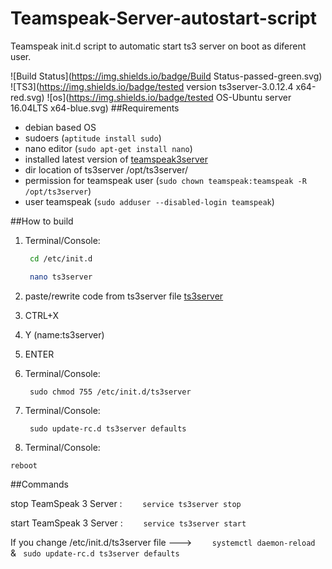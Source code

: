 # Teamspeak-Server-autostart-script
Teamspeak init.d script to automatic start ts3 server on boot as diferent user.

![Build Status](https://img.shields.io/badge/Build Status-passed-green.svg)
![TS3](https://img.shields.io/badge/tested version ts3server-3.0.12.4 x64-red.svg)
![os](https://img.shields.io/badge/tested OS-Ubuntu server 16.04LTS x64-blue.svg)
##Requirements
- debian based OS
- sudoers   (```aptitude install sudo```)
- nano editor (```sudo apt-get install nano```)
- installed latest version of [teamspeak3server](https://www.teamspeak.com/downloads#server) 
- dir location of ts3server /opt/ts3server/
- permission for teamspeak user (```sudo chown teamspeak:teamspeak -R /opt/ts3server```)
- user teamspeak  (```sudo adduser --disabled-login teamspeak```)

##How to build
1. Terminal/Console:

    ``` sh
     cd /etc/init.d
    ```
    ``` sh
     nano ts3server
    ```

2. paste/rewrite code from ts3server file [ts3server](https://github.com/Yamiru/Teamspeak-Server-autostart-script/blob/master/ts3server) 
3. CTRL+X
4. Y
(name:ts3server)
5. ENTER 
6. Terminal/Console:


    ```
     sudo chmod 755 /etc/init.d/ts3server
    ```
7. Terminal/Console:

    ```
     sudo update-rc.d ts3server defaults
    ```


8. Terminal/Console:

``` reboot ```


 
##Commands

stop  TeamSpeak 3 Server :  ```     service ts3server stop    ```
    
start TeamSpeak 3 Server :  ```     service ts3server start    ```




If you change /etc/init.d/ts3server file --->  ```     systemctl daemon-reload    ```   &  ```  sudo update-rc.d ts3server defaults ```
